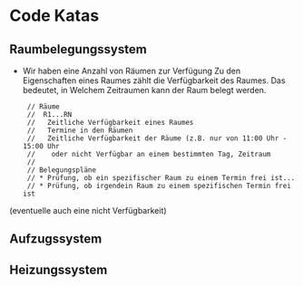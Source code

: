 # Code Katas

## Raumbelegungssystem


 * Wir haben eine Anzahl von Räumen zur Verfügung
   Zu den Eigenschaften eines Raumes zählt die Verfügbarkeit 
   des Raumes. Das bedeutet, in Welchem Zeitraumen kann der Raum
   belegt werden.


        // Räume 
        //  R1...RN
        //   Zeitliche Verfügbarkeit eines Raumes
        //   Termine in den Räumen
        //   Zeitliche Verfügbarkeit der Räume (z.B. nur von 11:00 Uhr - 15:00 Uhr 
        //    oder nicht Verfügbar an einem bestimmten Tag, Zeitraum
        //
        // Belegungspläne
        // * Prüfung, ob ein spezifischer Raum zu einem Termin frei ist...
        // * Prüfung, ob irgendein Raum zu einem spezifischen Termin frei ist 


 (eventuelle auch eine nicht Verfügbarkeit)

## Aufzugssystem

## Heizungssystem
